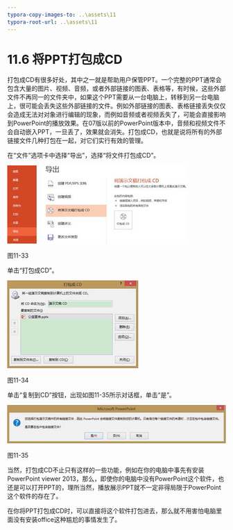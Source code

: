 ```yaml
---
typora-copy-images-to: ..\assets\11
typora-root-url: ..\assets\11
---
```


# 11.6  将PPT打包成CD

打包成CD有很多好处，其中之一就是帮助用户保管PPT。一个完整的PPT通常会包含大量的图片、视频、音频，或者外部链接的图表、表格等，有时候，这些外部文件不再同一的文件夹中，如果这个PPT需要从一台电脑上，转移到另一台电脑上，很可能会丢失这些外部链接的文件。例如外部链接的图表、表格链接丢失仅仅会造成无法对对象进行编辑的现象，而例如音频或者视频丢失了，可能会直接影响到PowerPoint的播放效果。在07版以前的PowerPoint版本中，音频和视频文件不会自动嵌入PPT，一旦丢了，效果就会消失。打包成CD，也就是说将所有的外部链接文件几种打包在一起，对它们实行有效的管理。

在“文件”选项卡中选择“导出”，选择“将文件打包成CD”。

![img](../../.gitbook/assets/image035%20%284%29.jpg)

图11-33

单击“打包成CD”。

![img](../../.gitbook/assets/image036%20%2814%29.jpg)

图11-34

单击“复制到CD”按钮，出现如图11-35所示对话框，单击“是”。

![img](../../.gitbook/assets/image037%20%2817%29.jpg)

图11-35

当然，打包成CD不止只有这样的一些功能，例如在你的电脑中事先有安装PowerPoint viewer 2013，那么，即使你的电脑中没有PowerPoint这个软件，也还是可以打开PPT的，理所当然，播放展示PPT就不一定非得局限于PowerPoint这个软件的存在了。

在你将PPT打包成CD时，可以直接将这个软件打包进去，那么就不用害怕电脑里面没有安装office这种尴尬的事情发生了。

